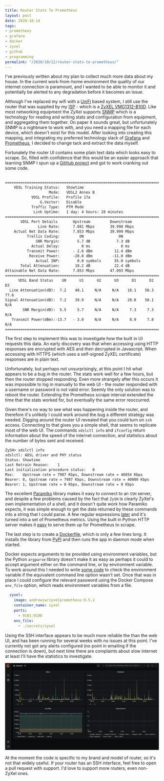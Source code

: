 ```yaml
---
title: Router Stats To Prometheus
layout: post
date: 2020-10-14
tags:
- prometheus
- grafana
- docker
- zyxel
- github
- programming
permalink: "/2020/10/12/router-stats-to-prometheus/"
---
```

I've previously written about my plan to collect much more data about my house. In the current work-from-home
environment the quality of our internet connection is paramount, and I wanted to be able to monitor it and
potentially be alerted to any degradation before it becomes an issue.

Although I've replaced my wifi with a [UniFi](https://unifi-network.ui.com/) based system, I still use the router
that was supplied by my [ISP](https://www.zen.co.uk/broadband) - which is a [ZyXEL VMG1312-B10D](
https://www.zyxel.com/uk/en/products_services/Wireless-N-VDSL2-4-port-Gateway-with-USB-VMG1312-B10D/). Like most
networking equipment the ZyXel supports [SNMP](https://en.wikipedia.org/wiki/Simple_Network_Management_Protocol)
which is a technology for reading and writing stats and configuration from equipment, and aggregating them together.
On paper it sounds great, but unfortunately SNMP is a nightmare to work with, and you need a mapping file for each
device, which doesn't exist for this model. After looking into creating this mapping, and integrating my preferred
technology slack of [Grafana](https://grafana.com/) and [Prometheus](http://prometheus.io/), I decided to change tack
and extract the data myself.

Fortunately the router UI contains some plain text data which looks easy to scrape. So, filled with confidence that
this would be an easier approach that learning SNMP I spun up a [GitHub project](
https://github.com/andrewjw/zyxelprometheus) and got to work cranking out some code.

```plain

============================================================================
    VDSL Training Status:   Showtime
                    Mode:   VDSL2 Annex B
            VDSL Profile:   Profile 17a
                G.Vector:   Disable
            Traffic Type:   PTM Mode
             Link Uptime:   1 day: 4 hours: 28 minutes
============================================================================
       VDSL Port Details       Upstream         Downstream
               Line Rate:      7.881 Mbps       39.998 Mbps
    Actual Net Data Rate:      7.853 Mbps       39.999 Mbps
          Trellis Coding:         ON                ON
              SNR Margin:        5.7 dB            7.3 dB
            Actual Delay:          0 ms              0 ms
          Transmit Power:      - 2.6 dBm          11.4 dBm
           Receive Power:      -20.8 dBm         -11.0 dBm
              Actual INP:        0.0 symbols      55.0 symbols
       Total Attenuation:       18.2 dB           22.4 dB
Attainable Net Data Rate:      7.853 Mbps       47.093 Mbps
============================================================================
      VDSL Band Status    U0      U1      U2      U3      D1      D2      D3
  Line Attenuation(dB):  7.2    40.1     N/A     N/A    18.1    50.3    77.6
Signal Attenuation(dB):  7.2    39.9     N/A     N/A    20.0    50.1     N/A
        SNR Margin(dB):  5.5     5.7     N/A     N/A     7.3     7.3     N/A
   Transmit Power(dBm):-13.7   - 3.0     N/A     N/A     8.9     7.8     N/A
============================================================================
```

The first step to implement this was to investigate how the built in UI requests this data. An early discovery
was that when accessing using HTTP responses are encrypted with AES and then decrypted in Javascript. When
accessing with HTTPS (which uses a self-signed ZyXEL certificate) responses are in plain text.

Unfortunately, but perhaps not unsurprisingly, at this point I hit what appears to be a bug in the router.
The stats work well for a few hours, but then the router stopped responding. Even more strangely after this
occurs it was impossible to log in manually to the web UI - the router responded with a username or password
is not valid error. Seemly the only solution was to reboot the router. Extending the Prometheus scrape interval
extended the time that the stats worked for, but eventually the same error reoccurred.

Given there's no way to see what was happening inside the router, and therefore it's unlikely I could work
around the bug a different strategy was needed. Digging around the router UI revealed that you could turn on
`ssh` access. Connecting to that gives you a simple shell, that seems to replicate most of the web UI. The commands
`xdslctl info` and `ifconfig` return information about the speed of the internet connection, and statistics about
the number of bytes sent and received.

```plain
ZySH> xdslctl info
xdslctl: ADSL driver and PHY status
Status: Showtime
Last Retrain Reason:	1
Last initialization procedure status:	0
Max:	Upstream rate = 7987 Kbps, Downstream rate = 46854 Kbps
Bearer:	0, Upstream rate = 7987 Kbps, Downstream rate = 40000 Kbps
Bearer:	1, Upstream rate = 0 Kbps, Downstream rate = 0 Kbps
```

The excellent [Paramiko](http://www.paramiko.org/) library makes it easy to connect to an `SSH` server, and despite
a few problems caused by the fact that `ZySH` is clearly ZyXel's own implementation of a shell, and it doesn't quite
work how Paramiko expects, it was simple enough to get the data returned by these commands into a string that I could
parse. A few regular expressions
[later](https://github.com/andrewjw/zyxelprometheus/blob/master/zyxelprometheus/prometheus.py) and it's turned into
a set of Prometheus metrics. Using the built in Python HTTP server makes it
[easy](https://github.com/andrewjw/zyxelprometheus/blob/master/zyxelprometheus/server.py) to serve them up for
Prometheus to scrape.

The last step is to create a [Dockerfile](https://github.com/andrewjw/zyxelprometheus/blob/master/Dockerfile), which
is only a few lines long. It installs the library from [PyPI](https://pypi.org/project/zyxelprometheus/) and then
runs the app in daemon mode when started.

Docker expects arguments to be provided using environment variables, but the Python `argparse` library doesn't make
it as easy as perhaps it could to accept argument either on the command line, or by environment variable. To work
around this I needed to write
[some code](https://github.com/andrewjw/zyxelprometheus/blob/master/zyxelprometheus/arguments.py) to check the
environment variable if the equivalent command line option wasn't set. Once that was in place I could configure
the relevant password using the Docker Compose `env_file` option, which reads environment variables from a file.

```yml
  zyxel:
    image: andrewjw/zyxelprometheus:0.5.2
    container_name: zyxel
    ports:
      - 9101:9100
    env_file:
      - ./secrets/zyxel
```

Using the SSH interface appears to be much more reliable the than the web UI, and has been running for several weeks
with no issues at this point. I've currently not got any alerts configured (no point in emailing if the connection
is down), but next time there are complaints about slow internet at least I'll have the statistics to investigate.

![Internet Statistic in Grafana](/assets/internet_grafana.png)

At the moment the code is specific to my brand and model of router, so it's not that widely useful. If your router
has an SSH interface, feel free to open a pull request with support. I'd love to support more routers, even
non-ZyXel ones.
